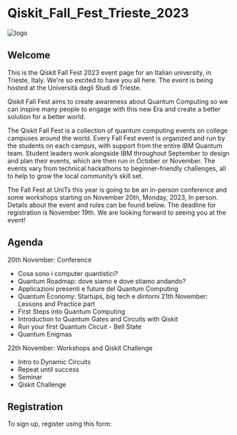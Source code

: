 # Qiskit_Fall_Fest_Trieste_2023

![logo]()


## Welcome

This is the Qiskit Fall Fest 2023 event page for an Italian university, in Trieste, Italy. We're so excited to have you all here. The event is being hosted at the Università degli Studi di Trieste. 

Qiskit Fall Fest aims to create awareness about Quantum Computing so we can inspire many people to engage with this new Era and create a better solution for a better world.  

The Qiskit Fall Fest is a collection of quantum computing events on college campuses around the world. Every Fall Fest event is organized and run by the students on each campus, with support from the entire IBM Quantum team. Student leaders work alongside IBM throughout September to design and plan their events, which are then run in October or November. The events vary from technical hackathons to beginner-friendly challenges, all to help to grow the local community’s skill set.

The Fall Fest at UniTs this year is going to be an in-person conference and some workshops starting on November 20th, Monday, 2023, In person. Details about the event and rules can be found below. The deadline for registration is November 19th. We are looking forward to seeing you at the event!

## Agenda

20th November: Conference
  -	Cosa sono i computer quantistici? 
  -	Quantum Roadmap: dove siamo e dove stiamo andando?
  - Applicazioni presenti e future del Quantum Computing
  - Quantum Economy: Startups, big tech e dintorni
21th November: Lessons and Practice part
  -	First Steps into Quantum Computing
  - Introduction to Quantum Gates and Circuits with Qiskit
  - Run your first Quantum Circuit - Bell State
  -	Quantum Enigmas

22th November: Workshops and Qiskit Challenge
  - Intro to Dynamic Circuits
  - Repeat until success
  - Seminar
  - Qiskit Challenge

## Registration
To sign up, register using this form: 